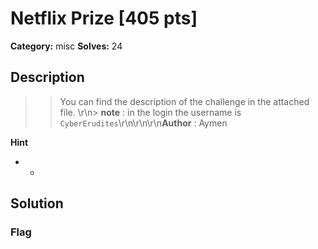 # Netflix Prize [405 pts]

**Category:** misc
**Solves:** 24

## Description
>> You can find the description of the challenge in the attached file.  \r\n> **note** : in the login the username is `CyberErudites`\r\n\r\n\r\n**Author** : Aymen

**Hint**
* -

## Solution

### Flag

